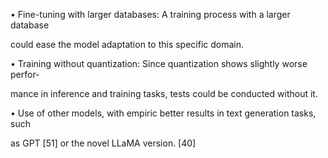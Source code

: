 • Fine-tuning with larger databases: A training process with a larger database

could ease the model adaptation to this specific domain.

• Training without quantization: Since quantization shows slightly worse perfor-

mance in inference and training tasks, tests could be conducted without it.

• Use of other models, with empiric better results in text generation tasks, such

as GPT [51] or the novel LLaMA version. [40]